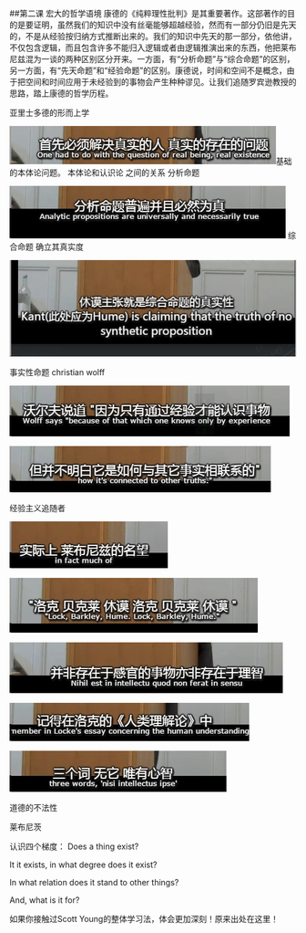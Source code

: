 ##第二课 宏大的哲学语境
康德的《纯粹理性批判》是其重要著作。这部著作的目的是要证明，虽然我们的知识中没有丝毫能够超越经验，然而有一部分仍旧是先天的，不是从经验按归纳方式推断出来的。我们的知识中先天的那一部分，依他讲，不仅包含逻辑，而且包含许多不能归入逻辑或者由逻辑推演出来的东西，他把莱布尼兹混为一谈的两种区别区分开来。一方面，有“分析命题”与“综合命题”的区别，另一方面，有“先天命题”和“经验命题”的区别。康德说，时间和空间不是概念，由于把空间和时间应用于未经验到的事物会产生种种谬见。让我们追随罗宾逊教授的思路，踏上康德的哲学历程。

亚里士多德的形而上学


![](./_image/2017-03-24-12-17-10.jpg)基础的本体论问题。
本体论和认识论 之间的关系
分析命题

![](./_image/2017-03-24-12-27-26.jpg)
综合命题 确立其真实度


![](./_image/2017-03-24-12-31-23.jpg)

事实性命题
christian wolff

![](./_image/2017-03-24-12-42-09.jpg)

![](./_image/2017-03-24-12-42-15.jpg)


经验主义追随者


![](./_image/2017-03-24-12-41-33.jpg)

![](./_image/2017-03-24-12-41-17.jpg)



![](./_image/2017-03-24-12-45-26.jpg)

![](./_image/2017-03-24-12-45-33.jpg)



![](./_image/2017-03-24-12-46-02.jpg)




道德的不法性

莱布尼茨

认识四个梯度：
 Does a thing exist?

 It it exists, in what degree does it exist?

 In what relation does it stand to other things?

 And, what is it for?

 如果你接触过Scott Young的整体学习法，体会更加深刻！原来出处在这里！







